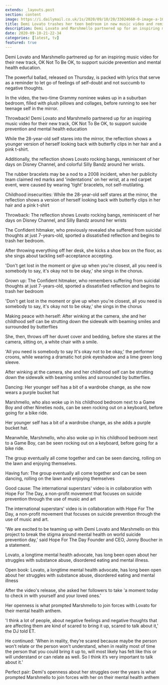 ```yaml
---
extends: _layouts.post
section: content
image: https://i.dailymail.co.uk/1s/2020/09/10/20/33024660-0-image-a-106_1599764606784.jpg 
title: Demi Lovato trashes her teen bedroom in new music video and reminds fans its okay not to be okay 
description: Demi Lovato and Marshmello partnered up for an inspiring music video for their new track, OK Not To Be OK, to support suicide prevention and mental health education on Thursday. 
date: 2020-09-10-21-22-34 
categories: [latest, tv] 
featured: true 
--- 
```

Demi Lovato and Marshmello partnered up for an inspiring music video for their new track, OK Not To Be OK, to support suicide prevention and mental health education. 

The powerful ballad, released on Thursday, is packed with lyrics that serve as a reminder to let go of feelings of self-doubt and not succumb to negative thoughts. 

In the video, the two-time Grammy nominee wakes up in a suburban bedroom, filled with plush pillows and collages, before running to see her teenage self in the mirror. 

Throwback! Demi Lovato and Marshmello partnered up for an inspiring music video for their new track, OK Not To Be OK, to support suicide prevention and mental health education

While the 28-year-old self stares into the mirror, the reflection shows a younger version of herself looking back with butterfly clips in her hair and a pink t-shirt. 

Additionally, the reflection shows Lovato rocking bangs, reminiscent of her days on Disney Channel, and colorful Silly Bandz around her wrists. 

The rubber bracelets may be a nod to a 2008 incident, when her publicity team claimed red marks and 'indentations' on her wrist, at a red carpet event, were caused by wearing 'tight' bracelets, not self-mutilating.  

Childhood insecurities: While the 28-year-old self stares at the mirror, the reflection shows a version of herself looking back with butterfly clips in her hair and a pink t-shirt 

Throwback: The reflection shows Lovato rocking bangs, reminiscent of her days on Disney Channel, and Silly Bandz around her wrists

The Confident hitmaker, who previously revealed she suffered from suicidal thoughts at just 7-years-old, sported a dissatisfied reflection and begins to trash her bedroom. 

After throwing everything off her desk, she kicks a shoe box on the floor, as she sings about tackling self-acceptance accepting. 

'Don't get lost in the moment or give up when you're closest, all you need is somebody to say, it's okay not to be okay,' she sings in the chorus.  

Grown up: The Confident hitmaker, who remembers suffering from suicidal thoughts at just 7-years-old, sported a dissatisfied reflection and begins to trash her bedroom

'Don't get lost in the moment or give up when you're closest, all you need is somebody to say, it's okay not to be okay,' she sings in the chorus

Making peace with herself: After winking at the camera, she and her childhood self can be strutting down the sidewalk with beaming smiles and surrounded by butterflies

She, then, throws off her duvet cover and bedding, before she stares at the camera, sitting on, a white chair with a smile. 

'All you need is somebody to say It's okay not to be okay,' the performer croons, while wearing a dramatic hot pink eyeshadow and a lime green long sleeve. 

After winking at the camera, she and her childhood self can be strutting down the sidewalk with beaming smiles and surrounded by butterflies. 

Dancing: Her younger self has a bit of a wardrobe change, as she now wears a purple bucket hat

Marshmello, who also woke up in his childhood bedroom next to a Game Boy and other Nineties nods, can be seen rocking out on a keyboard, before going for a bike ride.

Her younger self has a bit of a wardrobe change, as she adds a purple bucket hat.  

Meanwhile, Marshmello, who also woke up in his childhood bedroom next to a Game Boy, can be seen rocking out on a keyboard, before going for a bike ride.

The group eventually all come together and can be seen dancing, rolling on the lawn and enjoying themselves.  

Having fun: The group eventually all come together and can be seen dancing, rolling on the lawn and enjoying themselves

Good cause: The international superstars' video is in collaboration with Hope For The Day, a non-profit movement that focuses on suicide prevention through the use of music and art

The international superstars' video is in collaboration with Hope For The Day, a non-profit movement that focuses on suicide prevention through the use of music and art. 

'We are excited to be teaming up with Demi Lovato and Marshmello on this project to break the stigma around mental health on world suicide prevention day,' said Hope For The Day Founder and CEO, Jonny Boucher in a statement.  

Lovato, a longtime mental health advocate, has long been open about her struggles with substance abuse, disordered eating and mental illness. 

Open book: Lovato, a longtime mental health advocate, has long been open about her struggles with substance abuse, disordered eating and mental illness

After the video's release, she asked her followers to take 'a moment today to check in with yourself and your loved ones.'

Her openness is what prompted Marshmello to join forces with Lovato for their mental health anthem.

'I think a lot of people, about negative feelings and negative thoughts that are affecting them are kind of scared to bring it up, scared to talk about it,' the DJ told ET.  

He continued: 'When in reality, they’re scared because maybe the person won’t relate or the person won’t understand, when in reality most of time the person that you could bring it up to, will most likely has felt like this or will understand or can relate as well. So I think it’s very important to talk about it.'

Perfect pair: Demi's openness about her struggles over the years is what prompted Marshmello to join forces with her on their mental health anthem

